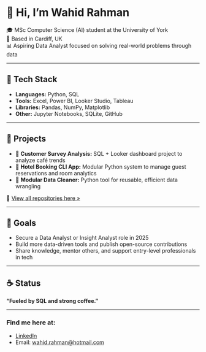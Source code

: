 # 👋 Hi, I’m Wahid Rahman

🎓 MSc Computer Science (AI) student at the University of York  
📍 Based in Cardiff, UK  
📊 Aspiring Data Analyst focused on solving real-world problems through data

---

## 🔧 Tech Stack

- **Languages:** Python, SQL  
- **Tools:** Excel, Power BI, Looker Studio, Tableau  
- **Libraries:** Pandas, NumPy, Matplotlib  
- **Other:** Jupyter Notebooks, SQLite, GitHub

---

## 💼 Projects

- 🧁 **Customer Survey Analysis:** SQL + Looker dashboard project to analyze café trends  
- 🏨 **Hotel Booking CLI App:** Modular Python system to manage guest reservations and room analytics  
- 🧼 **Modular Data Cleaner:** Python tool for reusable, efficient data wrangling

📎 [View all repositories here »](https://github.com/wahidata?tab=repositories)

---

## 🚀 Goals

- Secure a Data Analyst or Insight Analyst role in 2025  
- Build more data-driven tools and publish open-source contributions  
- Share knowledge, mentor others, and support entry-level professionals in tech

---

## ☕ Status

**“Fueled by SQL and strong coffee.”**

---

### Find me here at:

- [LinkedIn](hhtps://linkedin.com/in/wahidrahmanli)
- Email: wahid.rahman@hotmail.com
